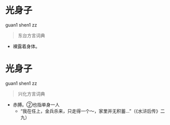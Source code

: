 # 光身子
guan1 shen1 zz
> 东台方言词典
- 裸露着身体。

# 光身子
guan1 shen1 zz
> 兴化方言词典
- 赤膊。②也指单身一人
  - “我在任上，金兵杀来，只走得一个～，家里并无积蓄…”（《水浒后传》二九）
